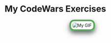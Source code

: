 # My CodeWars Exercises

<p align="center">
  <img src="https://c.tenor.com/itoZJd9WL_4AAAAC/tenor.gif" 
       alt="My GIF" 
       style="border: 5px solid #4CAF50; border-radius: 15px; padding: 5px; 
              box-shadow: 0 8px 16px rgba(0,0,0,0.6);">
</p>
